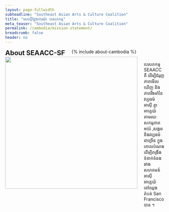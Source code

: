 ```yaml
---
layout: page-fullwidth
subheadline: "Southeast Asian Arts & Culture Coalition"
title: "សេចក្តីថ្លែងការណ៍ បេសកកម្ម"
meta_teaser: "Southeast Asian Arts & Culture Coalition"
permalink: /cambodia/mission-statement/
breadcrumb: false
header: no
---
```

<!--more-->
<div class="row">
<div class="bible-index medium-4 medium-push-8 columns">
<h2 style="margin: 0px">About SEAACC-SF</h2>
        {% include about-cambodia %}
</div><!-- /.medium-4.columns -->
<div class="medium-8 medium-pull-4 columns" markdown="1">
<img width="424" src="{{ site.urlimg }}seaacc-logo.png">

បេសកកម្ម SEAACC គឺ ដើម្បីជំរុញ ភាពមើលឃើញ និង ភាពរឹងមាំនៃ វប្បធម៌ អាស៊ី គ្នា អាគ្នេយ៍ តាមរយៈសកម្មភាព អប់រំ ,សង្គម និងវប្បធម៌ ជាច្រើន ក្នុងគោលបំណង ដើម្បីពង្រឹង ទំនាក់ទំនង រវាង សហគមន៍អាស៊ី អាគ្នេយ៍ នៅឈូង តំបន់ San Francisco បាន ។


</div><!-- /.row -->
